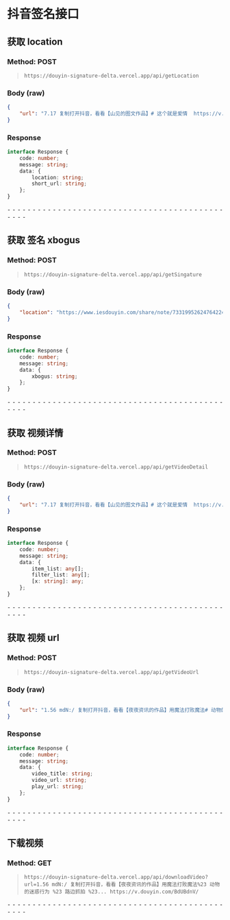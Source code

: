 # 抖音签名接口

## 获取 location

### Method: POST

> ```
> https://douyin-signature-delta.vercel.app/api/getLocation
> ```

### Body (**raw**)

```json
{
    "url": "7.17 复制打开抖音，看看【山见的图文作品】# 这个就是爱情  https://v.douyin.com/iNRCnswj/ 12/04 xFH:/ C@h.ba "
}
```

### Response

```typescript
interface Response {
    code: number;
    message: string;
    data: {
        location: string;
        short_url: string;
    };
}
```

⁃ ⁃ ⁃ ⁃ ⁃ ⁃ ⁃ ⁃ ⁃ ⁃ ⁃ ⁃ ⁃ ⁃ ⁃ ⁃ ⁃ ⁃ ⁃ ⁃ ⁃ ⁃ ⁃ ⁃ ⁃ ⁃ ⁃ ⁃ ⁃ ⁃ ⁃ ⁃ ⁃ ⁃ ⁃ ⁃ ⁃ ⁃ ⁃ ⁃ ⁃ ⁃ ⁃ ⁃ ⁃ ⁃ ⁃

## 获取 签名 xbogus

### Method: POST

> ```
> https://douyin-signature-delta.vercel.app/api/getSingature
> ```

### Body (**raw**)

```json
{
    "location": "https://www.iesdouyin.com/share/note/7331995262476422412/?region=CN&mid=7312724381656943410&u_code=l7665j8k&did=MS4wLjABAAAAVbQA55vA0iRm1pbUprb_Nclc0FZwD_HURHyDsc6aIfPxoE_w43guh0L8v94j80l_&iid=MS4wLjABAAAA99zrjTlWUmxKuGCKA_3KiQ6PazBcEN96YfHq7Wxa-qs6Wt5j78RDN8xpD1eTafOH&with_sec_did=1&titleType=title&schema_type=37&share_sign=jqS2uL_t5xUfwML9QiH_XqZwwgVi3uZgiSJhGkLMMnY-&share_version=280400&ts=1707180558&from_aid=1128&from_ssr=1&timestamp=1707187425&utm_campaign=client_share&app=aweme&utm_medium=ios&tt_from=copy&utm_source=copy"
}
```

### Response

```typescript
interface Response {
    code: number;
    message: string;
    data: {
        xbogus: string;
    };
}
```

⁃ ⁃ ⁃ ⁃ ⁃ ⁃ ⁃ ⁃ ⁃ ⁃ ⁃ ⁃ ⁃ ⁃ ⁃ ⁃ ⁃ ⁃ ⁃ ⁃ ⁃ ⁃ ⁃ ⁃ ⁃ ⁃ ⁃ ⁃ ⁃ ⁃ ⁃ ⁃ ⁃ ⁃ ⁃ ⁃ ⁃ ⁃ ⁃ ⁃ ⁃ ⁃ ⁃ ⁃ ⁃ ⁃ ⁃

## 获取 视频详情

### Method: POST

> ```
> https://douyin-signature-delta.vercel.app/api/getVideoDetail
> ```

### Body (**raw**)

```json
{
    "url": "7.17 复制打开抖音，看看【山见的图文作品】# 这个就是爱情  https://v.douyin.com/iNRCnswj/ 12/04 xFH:/ C@h.ba "
}
```

### Response

```typescript
interface Response {
    code: number;
    message: string;
    data: {
        item_list: any[];
        filter_list: any[];
        [x: string]: any;
    };
}
```

⁃ ⁃ ⁃ ⁃ ⁃ ⁃ ⁃ ⁃ ⁃ ⁃ ⁃ ⁃ ⁃ ⁃ ⁃ ⁃ ⁃ ⁃ ⁃ ⁃ ⁃ ⁃ ⁃ ⁃ ⁃ ⁃ ⁃ ⁃ ⁃ ⁃ ⁃ ⁃ ⁃ ⁃ ⁃ ⁃ ⁃ ⁃ ⁃ ⁃ ⁃ ⁃ ⁃ ⁃ ⁃ ⁃ ⁃

## 获取 视频 url

### Method: POST

> ```
> https://douyin-signature-delta.vercel.app/api/getVideoUrl
> ```

### Body (**raw**)

```json
{
    "url": "1.56 mdN:/ 复制打开抖音，看看【夜夜资讯的作品】用魔法打败魔法# 动物的迷惑行为 # 路边抓拍 #... https://v.douyin.com/BdUBdnV/"
}
```

### Response

```typescript
interface Response {
    code: number;
    message: string;
    data: {
        video_title: string;
        video_url: string;
        play_url: string;
    };
}
```

⁃ ⁃ ⁃ ⁃ ⁃ ⁃ ⁃ ⁃ ⁃ ⁃ ⁃ ⁃ ⁃ ⁃ ⁃ ⁃ ⁃ ⁃ ⁃ ⁃ ⁃ ⁃ ⁃ ⁃ ⁃ ⁃ ⁃ ⁃ ⁃ ⁃ ⁃ ⁃ ⁃ ⁃ ⁃ ⁃ ⁃ ⁃ ⁃ ⁃ ⁃ ⁃ ⁃ ⁃ ⁃ ⁃ ⁃

## 下载视频

### Method: GET

> ```
> https://douyin-signature-delta.vercel.app/api/downloadVideo?url=1.56 mdN:/ 复制打开抖音，看看【夜夜资讯的作品】用魔法打败魔法%23 动物的迷惑行为 %23 路边抓拍 %23... https://v.douyin.com/BdUBdnV/
> ```

⁃ ⁃ ⁃ ⁃ ⁃ ⁃ ⁃ ⁃ ⁃ ⁃ ⁃ ⁃ ⁃ ⁃ ⁃ ⁃ ⁃ ⁃ ⁃ ⁃ ⁃ ⁃ ⁃ ⁃ ⁃ ⁃ ⁃ ⁃ ⁃ ⁃ ⁃ ⁃ ⁃ ⁃ ⁃ ⁃ ⁃ ⁃ ⁃ ⁃ ⁃ ⁃ ⁃ ⁃ ⁃ ⁃ ⁃

